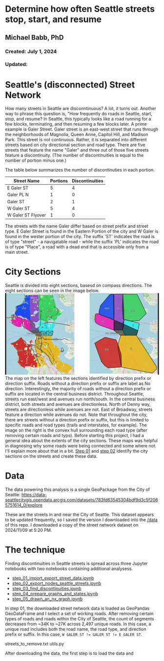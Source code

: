 # Determine how often Seattle streets stop, start, and resume
## Michael Babb, PhD
### Created: July 1, 2024
### Updated:

# Seattle's (disconnected) Street Network
How many streets in Seattle are disconntinuous? A lot, it turns out. Another way to phrase this question is, "How frequently do roads in Seattle, start, stop, and resume? In Seattle, this typically looks like a road running for a few blocks, terminating, and then resuming a few blocks later. A prime example is Galer Street. Galer street is an east-west street that runs through the neighborhoods of Magnolia, Queen Anne, Capitol Hill, and Madison Park. This street is not continuous. Rather, it is separated into different streets based on city directional section and road type. There are five streets that feature the name "Galer" and three out of those five streets feature a discontinuity. (The number of discontinuities is equal to the number of portion minus one.)

The table below summarizes the number of discontinuties in each portion.

| Street Name | Portions| Discontinuities|
|---|----|---|
|E Galer ST | 5| 4|
|Galer PL N | 1| 0|
|Galer ST | 2| 1|
|W Galer ST | 5 | 4|
|W Galer ST Flyover | 1 | 0|

The streets with the name Galer differ based on street prefix and street type. E Galer Street is found in the Eastern Portion of the city and W Galer is found in the wester portion of the city. The suffix 'ST' indicates the road is of type "street" - a navigatable road - while the suffix 'PL' indicates the road is of type "Place", a road with a dead end that is accessible only from a main street. 

# City Sections
Seattle is divided into eight sections, basesd on compass directions. The eight sections can be seen in the image below.
![sections in Seattle](/assets/seattle_sections.png) 
The map on the left features the sections identified by direction prefix or direction suffix. Roads without a direction prefix or suffix are label as No direction. Interestingly, the majority of roads without a direction prefix or suffix are located in the central business district. Throughout Seattle, streets run east/west and avenues run north/south. In the central business district, both streets and avenues are directionless. North of Denny way, streets are directionless while avenues are not. East of Broadway, streets feature a direction while avenues do not. Note that throughout the city, there are streets without a direction prefix or suffix, but this is limited to specific roads and road types (trails and interstates, for example). The image on the right is the convex hull surrounding each road type (after removing certain roads and typs). Before starting this project, I had a general idea about the extents of the city sections. These maps was helpful in diagnosing why some roads were being connected and some where not. I'll explain more about that in a bit. [Step 01](/code/step_01_import_export_street_data.ipynb) and [step 02](/code/step_02_export_nodes_seattle_streets.ipynb) identify the city sections on the streets and create these data.

# Data
The data powering this analysis is a single GeoPackage from the City of Seattle:
https://data-seattlecitygis.opendata.arcgis.com/datasets/783fd63545304bdf9d3c5f2065751614_0/explore

These are the streets in and near the City of Seattle. This dataset appears to be
updated frequently, so I saved the version I downloaded into the [/data](/data/Street_Network_Database_SND_5117857036965774451.gpkg) of this repo. 
I downloaded a copy of the street network dataset on 2024/11/09 at 5:20 PM.

# The technique
Finding discontinuities in Seattle streets is spread across three Jupyter notebooks with two notebooks containing additional analysess.
* [step_01_import_export_street_data.ipynb](/code/step_01_import_export_street_data.ipynb)
* [step_02_export_nodes_seattle_streets.ipynb](/code/step_02_export_nodes_seattle_streets.ipynb)
* [step_03_find_discontinuities.ipynb](/code/step_03_find_discontinuities.ipynb)
* [step_04_prepare_graphs_and_states.ipynb](/code/step_04_prepare_graphs_and_states.ipynb)
* [step_05_drawn_an_nx_graph.ipynb](/code/step_05_drawn_an_nx_graph.ipynb)

In step 01, the downloaded street network data is loaded as GeoPandas GeoDataFrame and I select a set of working roads. After removing certain types of roads and roads within the City of Seattle, the count of segments decreases from ~34K to ~27K across 2,497 unique roads. In this case, a unique road includes both the road name, the road type, and direction prefix or suffix. In this case, `W GALER ST != GALER ST != E GALER ST`.




streets_to_remove.txt
utils.py

After downloading the data, the first step is to load the data and 








